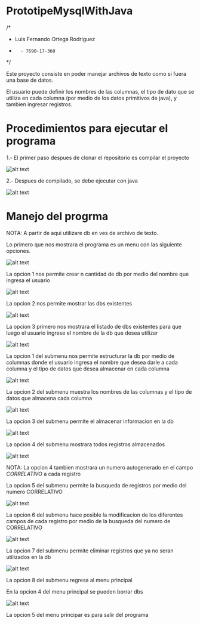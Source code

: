 # PrototipeMysqlWithJava
/*
*  Luis Fernando Ortega Rodríguez
*       - 7690-17-360
*/

Este proyecto consiste en poder manejar archivos de texto como si fuera una base de datos.

El usuario puede definir los nombres de las columnas, el tipo de dato que se utiliza en cada columna (por medio de los datos primitivos de java), y tambien ingresar registros.




# Procedimientos para ejecutar el programa
1.- El primer paso despues de clonar el repositorio es compilar el proyecto

![alt text](http://learninghtml.890m.com/Images/Compilar.png)


2.- Despues de compilado, se debe ejecutar con java

![alt text](http://learninghtml.890m.com/Images/Ejecutar.png)




# Manejo del progrma
NOTA:
A partir de aqui utilizare db en ves de archivo de texto.

Lo primero que nos mostrara el programa es un menu con las siguiente opciones.

![alt text](http://learninghtml.890m.com/Images/MenuPrincipal.png)

La opcion 1 nos permite crear n cantidad de db por medio del nombre que ingresa el usuario

![alt text](http://learninghtml.890m.com/Images/CrearDB.png)

La opcion 2 nos permite mostrar las dbs existentes

![alt text](http://learninghtml.890m.com/Images/MostrarDb.png)

La opcion 3 primero nos mostrara el listado de dbs existentes para que luego el usuario ingrese el nombre de la db que desea utilizar

![alt text](http://learninghtml.890m.com/Images/UsarDB.png)

La opcion 1 del submenu nos permite estructurar la db por medio de columnas donde el usuario ingresa el nombre que desea darle a cada columna y el tipo de datos que desea almacenar en cada columna

![alt text](http://learninghtml.890m.com/Images/Estructurar.png)

La opcion 2 del submenu muestra los nombres de las columnas y el tipo de datos que almacena cada columna

![alt text](http://learninghtml.890m.com/Images/Describir.png)

La opcion 3 del submenu permite el almacenar informacion en la db

![alt text](http://learninghtml.890m.com/Images/Insertar.png)

La opcion 4 del submenu mostrara todos registros almacenados

![alt text](http://learninghtml.890m.com/Images/Listar.png)

NOTA:
La opcion 4 tambien mostrara un numero autogenerado en el campo *CORRELATIVO* a cada registro

La opcion 5 del submenu permite la busqueda de registros por medio del numero CORRELATIVO

![alt text](http://learninghtml.890m.com/Images/Buscar.png)

La opcion 6 del submenu hace posible la modificacion de los diferentes campos de cada registro por medio de la busqueda del numero de CORRELATIVO

![alt text](http://learninghtml.890m.com/Images/Modificar.png)

La opcion 7 del submenu permite eliminar registros que ya no seran utilizados en la db

![alt text](http://learninghtml.890m.com/Images/Eliminar.png)

La opcion 8 del submenu regresa al menu principal

En la opcion 4 del menu principal se pueden borrar dbs

![alt text](http://learninghtml.890m.com/Images/EliminarDB.png)

La opcion 5 del menu principar es para salir del programa
